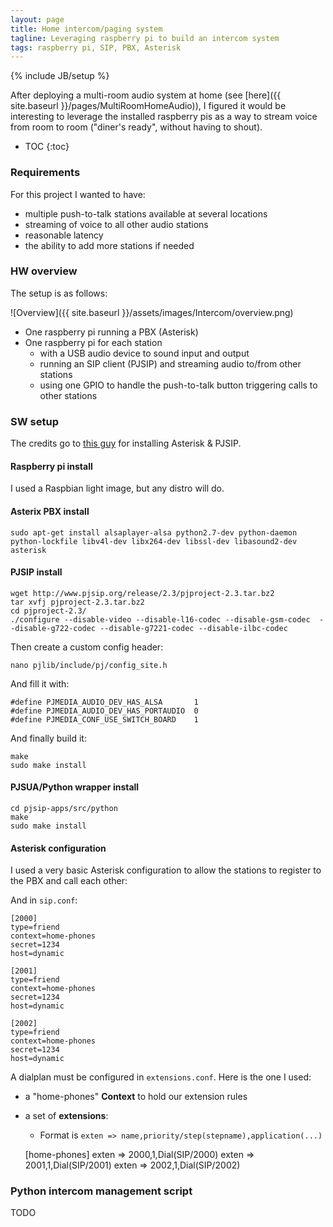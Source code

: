 ```yaml
---
layout: page
title: Home intercom/paging system 
tagline: Leveraging raspberry pi to build an intercom system
tags: raspberry pi, SIP, PBX, Asterisk
---
```

{% include JB/setup %}

After deploying a multi-room audio system at home (see [here]({{ site.baseurl }}/pages/MultiRoomHomeAudio)), I figured it would be interesting to leverage the installed raspberry pis as a way to stream voice from room to room ("diner's ready", without having to shout). <br>

* TOC
{:toc}

### Requirements

For this project I wanted to have:

* multiple push-to-talk stations available at several locations
* streaming of voice to all other audio stations
* reasonable latency
* the ability to add more stations if needed

### HW overview

The setup is as follows:

![Overview]({{ site.baseurl }}/assets/images/Intercom/overview.png)

* One raspberry pi running a PBX (Asterisk)
* One raspberry pi for each station
	* with a USB audio device to sound input and output
	* running an SIP client (PJSIP) and streaming audio to/from other stations
	* using one GPIO to handle the push-to-talk button triggering calls to other stations

### SW setup 

The credits go to [this guy](http://marpoz.blogspot.fr/2013/01/door-berry-10_9.html) for installing Asterisk & PJSIP.

#### Raspberry pi install

I used a Raspbian light image, but any distro will do.

#### Asterix PBX install

	sudo apt-get install alsaplayer-alsa python2.7-dev python-daemon python-lockfile libv4l-dev libx264-dev libssl-dev libasound2-dev asterisk

#### PJSIP install

	wget http://www.pjsip.org/release/2.3/pjproject-2.3.tar.bz2
	tar xvfj pjproject-2.3.tar.bz2
	cd pjproject-2.3/
	./configure --disable-video --disable-l16-codec --disable-gsm-codec  --disable-g722-codec --disable-g7221-codec --disable-ilbc-codec

Then create a custom config header:
	
	nano pjlib/include/pj/config_site.h

And fill it with:

	#define PJMEDIA_AUDIO_DEV_HAS_ALSA       1
	#define PJMEDIA_AUDIO_DEV_HAS_PORTAUDIO  0
	#define PJMEDIA_CONF_USE_SWITCH_BOARD    1

And finally build it:

	make
	sudo make install

#### PJSUA/Python wrapper install

	cd pjsip-apps/src/python
	make
	sudo make install

#### Asterisk configuration

I used a very basic Asterisk configuration to allow the stations to register to the PBX and call each other:


And in `sip.conf`:

	[2000]
	type=friend
	context=home-phones
	secret=1234
	host=dynamic

	[2001]
	type=friend
	context=home-phones
	secret=1234
	host=dynamic

	[2002]
	type=friend
	context=home-phones
	secret=1234
	host=dynamic

A dialplan must be configured in `extensions.conf`. Here is the one I used:

* a "home-phones" **Context** to hold our extension rules
* a set of **extensions**:
	* Format is `exten => name,priority/step(stepname),application(...)`


	[home-phones]
	exten => 2000,1,Dial(SIP/2000)
	exten => 2001,1,Dial(SIP/2001)
	exten => 2002,1,Dial(SIP/2002)

### Python intercom management script 
 TODO

